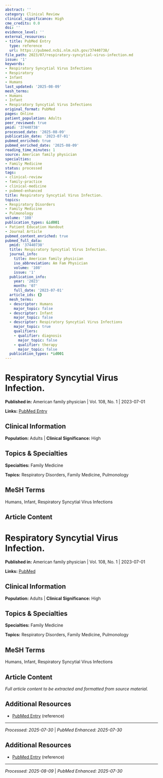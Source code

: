 ```yaml
---
abstract: ''
category: Clinical Review
clinical_significance: High
cme_credits: 0.0
doi: ''
evidence_level: ''
external_resources:
- title: PubMed Entry
  type: reference
  url: https://pubmed.ncbi.nlm.nih.gov/37440738/
file_path: 2023/07/respiratory-syncytial-virus-infection.md
issue: '1'
keywords:
- Respiratory Syncytial Virus Infections
- Respiratory
- Infant
- Humans
last_updated: '2025-08-09'
mesh_terms:
- Humans
- Infant
- Respiratory Syncytial Virus Infections
original_format: PubMed
pages: Online
patient_population: Adults
peer_reviewed: true
pmid: '37440738'
processed_date: '2025-08-09'
publication_date: '2023-07-01'
pubmed_enriched: true
pubmed_enriched_date: '2025-08-09'
reading_time_minutes: 1
source: American family physician
specialties:
- Family Medicine
status: processed
tags:
- clinical-review
- family-practice
- clinical-medicine
- pubmed-enhanced
title: Respiratory Syncytial Virus Infection.
topics:
- Respiratory Disorders
- Family Medicine
- Pulmonology
volume: '108'
publication_types: &id001
- Patient Education Handout
- Journal Article
pubmed_content_enriched: true
pubmed_full_data:
  pmid: '37440738'
  title: Respiratory Syncytial Virus Infection.
  journal_info:
    title: American family physician
    iso_abbreviation: Am Fam Physician
    volume: '108'
    issue: '1'
  publication_info:
    year: '2023'
    month: '07'
    full_date: '2023-07-01'
  article_ids: {}
  mesh_terms:
  - descriptor: Humans
    major_topic: false
  - descriptor: Infant
    major_topic: false
  - descriptor: Respiratory Syncytial Virus Infections
    major_topic: true
    qualifiers:
    - qualifier: diagnosis
      major_topic: false
    - qualifier: therapy
      major_topic: false
  publication_types: *id001
---
```


# Respiratory Syncytial Virus Infection.

**Published in:** American family physician | Vol. 108, No. 1 | 2023-07-01

**Links:** [PubMed Entry](https://pubmed.ncbi.nlm.nih.gov/37440738/)

## Clinical Information

**Population:** Adults | **Clinical Significance:** High

## Topics & Specialties

**Specialties:** Family Medicine

**Topics:** Respiratory Disorders, Family Medicine, Pulmonology

## MeSH Terms

Humans, Infant, Respiratory Syncytial Virus Infections

## Article Content

# Respiratory Syncytial Virus Infection.

**Published in:** American family physician | Vol. 108, No. 1 | 2023-07-01

**Links:** [PubMed](https://pubmed.ncbi.nlm.nih.gov/37440738/)

## Clinical Information

**Population:** Adults | **Clinical Significance:** High

## Topics & Specialties

**Specialties:** Family Medicine

**Topics:** Respiratory Disorders, Family Medicine, Pulmonology

## MeSH Terms

Humans, Infant, Respiratory Syncytial Virus Infections

## Article Content

*Full article content to be extracted and formatted from source material.*

## Additional Resources

- [PubMed Entry](https://pubmed.ncbi.nlm.nih.gov/37440738/) (reference)

---

*Processed: 2025-07-30* | *PubMed Enhanced: 2025-07-30*

## Additional Resources

- [PubMed Entry](https://pubmed.ncbi.nlm.nih.gov/37440738/) (reference)

---

*Processed: 2025-08-09* | *PubMed Enhanced: 2025-07-30*
